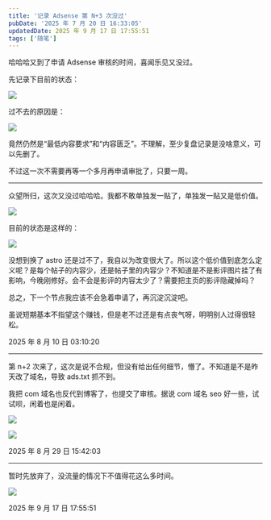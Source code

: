 ```yaml
---
title: '记录 Adsense 第 N+3 次没过'
pubDate: '2025 年 7 月 20 日 16:33:05'
updatedDate: 2025 年 9 月 17 日 17:55:51
tags: ['随笔']
---
```



哈哈哈又到了申请 Adsense 审核的时间，喜闻乐见又没过。

先记录下目前的状态：

![](https://md.p1gd0g.cc/mmbiz_png/OQRlA7Uf7SU0yibqGibmVS7NmjUEPefoiaOXib0kXZqPq3GAJ5V5s6k0ic2U2P2kRuVlNYicJJfnZLjeyH22EicKiad1BQ/0?from=appmsg)

过不去的原因是：

![](https://md.p1gd0g.cc/mmbiz_png/OQRlA7Uf7SU0yibqGibmVS7NmjUEPefoiaOLAAYTgzMVR9lHpQ4CtrzDyP5YxqlbnicFeruDOzJjtib58hF8a8VXSiag/0?from=appmsg)

竟然仍然是“最低内容要求”和“内容匮乏”。不理解，至少复盘记录是没啥意义，可以先删了。

不过这一次不需要再等一个多月再申请审批了，只要一周。

---

众望所归，这次又没过哈哈哈。我都不敢单独发一贴了，单独发一贴又是低价值。

![](https://md.p1gd0g.cc/mmbiz_png/OQRlA7Uf7SWwCOOM9lMzRt4mI3wQTicic0XWtn6PjOhEjSPWoKticia6RRMjQyialjhezibr9yRVIc9EkGrXTQkGFjLQ/0?from=appmsg)

目前的状态是这样的：

![](https://md.p1gd0g.cc/mmbiz_png/OQRlA7Uf7SWwCOOM9lMzRt4mI3wQTicic0AZJViaf4sGYb6LWv4PcoHkCDkPPEOw6Q7MGt16T0JNTR0amzl2f69Yw/0?from=appmsg)

没想到换了 astro 还是过不了，我自以为改变很大了。所以这个低价值到底怎么定义呢？是每个帖子的内容少，还是帖子里的内容少？不知道是不是影评图片挂了有影响，今晚刚修好。会不会是影评的内容太少了？需要把主页的影评隐藏掉吗？

总之，下一个节点我应该不会急着申请了，再沉淀沉淀吧。

虽说短期基本不指望这个赚钱，但是老不过还是有点丧气呀，明明别人过得很轻松。

2025 年 8 月 10 日 03:10:20

---

第 n+2 次来了，这次是说不合规，但没有给出任何细节，懵了。不知道是不是昨天改了域名，导致 ads.txt 抓不到。

我把 com 域名也反代到博客了，也提交了审核。据说 com 域名 seo 好一些，试试呗，闲着也是闲着。

![](https://md.p1gd0g.cc/mmbiz_png/OQRlA7Uf7SXSlpcUaiaAN9scNMG7mtjss1YYOLCbz2Px5pYWsUAyp15VkZt29LzAn3W1FeSP8ak5XutMbj9knkQ/0?from=appmsg)

![](https://md.p1gd0g.cc/mmbiz_png/OQRlA7Uf7SXSlpcUaiaAN9scNMG7mtjssLYO65YEGjfkFlG90vFGkUAVzVCfYHCHbYyMEWZhjp3hIaP9O1WQdgA/0?from=appmsg)


2025 年 8 月 29 日 15:42:03

---

暂时先放弃了，没流量的情况下不值得花这么多时间。

![](http://mmbiz.qpic.cn/mmbiz_png/OQRlA7Uf7SVpFUl0ptEqzicA9KUILajWVwxEwBkr9ia2VzaoAzHDrFyXv5EVuLc00yia8MyLDUuLUKic68q5RcHFYw/0?from=appmsg)

2025 年 9 月 17 日 17:55:51
